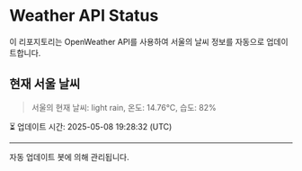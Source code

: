 
# Weather API Status

이 리포지토리는 OpenWeather API를 사용하여 서울의 날씨 정보를 자동으로 업데이트합니다.

## 현재 서울 날씨
> 서울의 현재 날씨: light rain, 온도: 14.76°C, 습도: 82%

⏳ 업데이트 시간: 2025-05-08 19:28:32 (UTC)

---
자동 업데이트 봇에 의해 관리됩니다.
